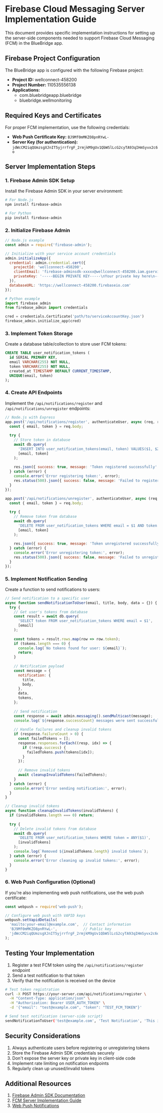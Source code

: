 # Firebase Cloud Messaging Server Implementation Guide

This document provides specific implementation instructions for setting up the server-side components needed to support Firebase Cloud Messaging (FCM) in the BlueBridge app.

## Firebase Project Configuration

The BlueBridge app is configured with the following Firebase project:

- **Project ID:** wellconnect-458200
- **Project Number:** 110535556138
- **Applications:**
  - com.bluebridgeapp.bluebridge
  - bluebridge.wellmonitoring

## Required Keys and Certificates

For proper FCM implementation, use the following credentials:

- **Web Push Certificate Key:** `BJ9Mf0mMKZO8pnRYwL-`
- **Server Key (for authentication):** `jdWcCM2iqQUmzsgXJnIT5yjrrfrgF_2rmjkM9gUv1QbWSlLcG2cyTA93qIHmSyvx2c6o`

## Server Implementation Steps

### 1. Firebase Admin SDK Setup

Install the Firebase Admin SDK in your server environment:

```bash
# For Node.js
npm install firebase-admin

# For Python
pip install firebase-admin
```

### 2. Initialize Firebase Admin

```javascript
// Node.js example
const admin = require('firebase-admin');

// Initialize with your service account credentials
admin.initializeApp({
  credential: admin.credential.cert({
    projectId: 'wellconnect-458200',
    clientEmail: 'firebase-adminsdk-xxxxx@wellconnect-458200.iam.gserviceaccount.com',
    privateKey: '-----BEGIN PRIVATE KEY-----\nYour private key here\n-----END PRIVATE KEY-----\n'
  }),
  databaseURL: 'https://wellconnect-458200.firebaseio.com'
});
```

```python
# Python example
import firebase_admin
from firebase_admin import credentials

cred = credentials.Certificate('path/to/serviceAccountKey.json')
firebase_admin.initialize_app(cred)
```

### 3. Implement Token Storage

Create a database table/collection to store user FCM tokens:

```sql
CREATE TABLE user_notification_tokens (
  id SERIAL PRIMARY KEY,
  email VARCHAR(255) NOT NULL,
  token VARCHAR(255) NOT NULL,
  created_at TIMESTAMP DEFAULT CURRENT_TIMESTAMP,
  UNIQUE(email, token)
);
```

### 4. Create API Endpoints

Implement the `/api/notifications/register` and `/api/notifications/unregister` endpoints:

```javascript
// Node.js with Express
app.post('/api/notifications/register', authenticateUser, async (req, res) => {
  const { email, token } = req.body;
  
  try {
    // Store token in database
    await db.query(
      'INSERT INTO user_notification_tokens(email, token) VALUES($1, $2) ON CONFLICT (email, token) DO NOTHING',
      [email, token]
    );
    
    res.json({ success: true, message: 'Token registered successfully' });
  } catch (error) {
    console.error('Error registering token:', error);
    res.status(500).json({ success: false, message: 'Failed to register token' });
  }
});

app.post('/api/notifications/unregister', authenticateUser, async (req, res) => {
  const { email, token } = req.body;
  
  try {
    // Remove token from database
    await db.query(
      'DELETE FROM user_notification_tokens WHERE email = $1 AND token = $2',
      [email, token]
    );
    
    res.json({ success: true, message: 'Token unregistered successfully' });
  } catch (error) {
    console.error('Error unregistering token:', error);
    res.status(500).json({ success: false, message: 'Failed to unregister token' });
  }
});
```

### 5. Implement Notification Sending

Create a function to send notifications to users:

```javascript
// Send notification to a specific user
async function sendNotificationToUser(email, title, body, data = {}) {
  try {
    // Get user's tokens from database
    const result = await db.query(
      'SELECT token FROM user_notification_tokens WHERE email = $1',
      [email]
    );
    
    const tokens = result.rows.map(row => row.token);
    if (tokens.length === 0) {
      console.log(`No tokens found for user: ${email}`);
      return;
    }
    
    // Notification payload
    const message = {
      notification: {
        title,
        body,
      },
      data,
      tokens,
    };
    
    // Send notification
    const response = await admin.messaging().sendMulticast(message);
    console.log(`${response.successCount} messages were sent successfully`);
    
    // Handle failures and cleanup invalid tokens
    if (response.failureCount > 0) {
      const failedTokens = [];
      response.responses.forEach((resp, idx) => {
        if (!resp.success) {
          failedTokens.push(tokens[idx]);
        }
      });
      
      // Remove invalid tokens
      await cleanupInvalidTokens(failedTokens);
    }
  } catch (error) {
    console.error('Error sending notification:', error);
  }
}

// Cleanup invalid tokens
async function cleanupInvalidTokens(invalidTokens) {
  if (invalidTokens.length === 0) return;
  
  try {
    // Delete invalid tokens from database
    await db.query(
      'DELETE FROM user_notification_tokens WHERE token = ANY($1)',
      [invalidTokens]
    );
    console.log(`Removed ${invalidTokens.length} invalid tokens`);
  } catch (error) {
    console.error('Error cleaning up invalid tokens:', error);
  }
}
```

### 6. Web Push Configuration (Optional)

If you're also implementing web push notifications, use the web push certificate:

```javascript
const webpush = require('web-push');

// Configure web push with VAPID keys
webpush.setVapidDetails(
  'mailto:your-email@example.com',  // Contact information
  'BJ9Mf0mMKZO8pnRYwL-',            // Public key
  'jdWcCM2iqQUmzsgXJnIT5yjrrfrgF_2rmjkM9gUv1QbWSlLcG2cyTA93qIHmSyvx2c6o'  // Private key
);
```

## Testing Your Implementation

1. Register a test FCM token using the `/api/notifications/register` endpoint
2. Send a test notification to that token
3. Verify that the notification is received on the device

```bash
# Test token registration
curl -X POST https://your-server.com/api/notifications/register \
  -H "Content-Type: application/json" \
  -H "Authorization: Bearer USER_AUTH_TOKEN" \
  -d '{"email": "test@example.com", "token": "TEST_FCM_TOKEN"}'

# Send test notification (server-side script)
sendNotificationToUser('test@example.com', 'Test Notification', 'This is a test message');
```

## Security Considerations

1. Always authenticate users before registering or unregistering tokens
2. Store the Firebase Admin SDK credentials securely
3. Don't expose the server key or private key in client-side code
4. Implement rate limiting on notification endpoints
5. Regularly clean up unused/invalid tokens

## Additional Resources

1. [Firebase Admin SDK Documentation](https://firebase.google.com/docs/admin/setup)
2. [FCM Server Implementation Guide](https://firebase.google.com/docs/cloud-messaging/server)
3. [Web Push Notifications](https://firebase.google.com/docs/cloud-messaging/js/client) 